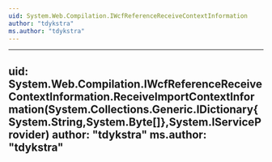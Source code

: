 ```yaml
---
uid: System.Web.Compilation.IWcfReferenceReceiveContextInformation
author: "tdykstra"
ms.author: "tdykstra"
---
```


---
uid: System.Web.Compilation.IWcfReferenceReceiveContextInformation.ReceiveImportContextInformation(System.Collections.Generic.IDictionary{System.String,System.Byte[]},System.IServiceProvider)
author: "tdykstra"
ms.author: "tdykstra"
---
